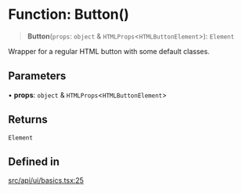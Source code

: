 # Function: Button()

> **Button**(`props`: `object` & `HTMLProps`\<`HTMLButtonElement`\>): `Element`

Wrapper for a regular HTML button with some default classes.

## Parameters

• **props**: `object` & `HTMLProps`\<`HTMLButtonElement`\>

## Returns

`Element`

## Defined in

[src/api/ui/basics.tsx:25](https://github.com/blacksmithgu/datacore/blob/7b0c019def7e079c43dc5dbea32d9f610e95285b/src/api/ui/basics.tsx#L25)
